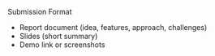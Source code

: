 Submission Format
- Report document (idea, features, approach, challenges)
- Slides (short summary)
- Demo link or screenshots
